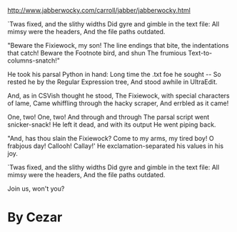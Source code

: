 http://www.jabberwocky.com/carroll/jabber/jabberwocky.html

`Twas fixed, and the slithy widths
  Did gyre and gimble in the text file:
All mimsy were the headers,
  And the file paths outdated.

"Beware the Fixiewock, my son!
  The line endings that bite, the indentations that catch!
Beware the Footnote bird, and shun
  The frumious Text-to-columns-snatch!"

He took his parsal Python in hand:
  Long time the .txt foe he sought --
So rested he by the Regular Expression tree,
  And stood awhile in UltraEdit.

And, as in CSVish thought he stood,
  The Fixiewock, with special characters of lame,
Came whiffling through the hacky scraper,
  And errbled as it came! 

One, two! One, two! And through and through
  The parsal script went snicker-snack!
He left it dead, and with its output
  He went piping back.

"And, has thou slain the Fixiewock?
  Come to my arms, my tired boy!
O frabjous day! Callooh! Callay!'
  He exclamation-separated his values in his joy.

`Twas fixed, and the slithy widths
  Did gyre and gimble in the text file:
All mimsy were the headers,
  And the file paths outdated.

Join us, won't you?

# By Cezar